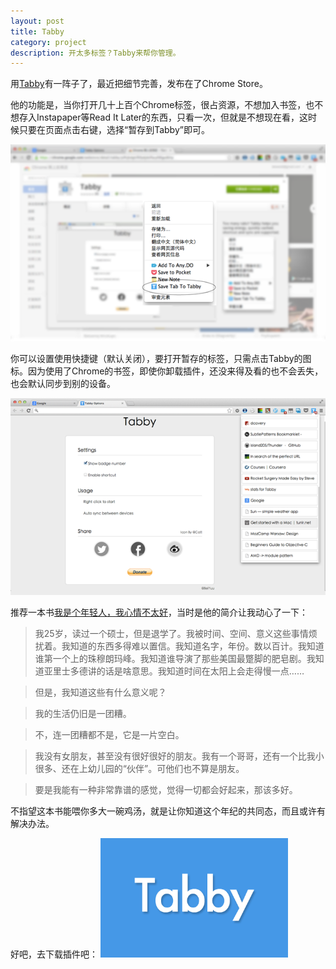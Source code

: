 ```yaml
---
layout: post
title: Tabby
category: project
description: 开太多标签？Tabby来帮你管理。
---
```


用[Tabby][Tabby]有一阵子了，最近把细节完善，发布在了Chrome Store。

他的功能是，当你打开几十上百个Chrome标签，很占资源，不想加入书签，也不想存入Instapaper等Read It Later的东西，只看一次，但就是不想现在看，这时候只要在页面点击右键，选择“暂存到Tabby”即可。

<a href="https://chrome.google.com/webstore/detail/tabby/pifnjkdglcfkfpdjdolfacpfdlgpdkhp" title="Tabby" target="_blank"><img src="/images/other/Tabby-pro1.png" alt="Tabby"></a>

你可以设置使用快捷键（默认关闭），要打开暂存的标签，只需点击Tabby的图标。因为使用了Chrome的书签，即使你卸载插件，还没来得及看的也不会丢失，也会默认同步到别的设备。

<a href="https://chrome.google.com/webstore/detail/tabby/pifnjkdglcfkfpdjdolfacpfdlgpdkhp" title="Tabby" target="_blank"><img src="/images/other/Tabby-pro2.png" alt="Tabby" ></a>

推荐一本书[我是个年轻人，我心情不太好][young]，当时是他的简介让我动心了一下：

>我25岁，读过一个硕士，但是退学了。我被时间、空间、意义这些事情烦扰着。我知道的东西多得难以置信。我知道名字，年份。数以百计。我知道谁第一个上的珠穆朗玛峰。我知道谁导演了那些美国最蹩脚的肥皂剧。我知道亚里士多德讲的话是啥意思。我知道时间在太阳上会走得慢一点……

>但是，我知道这些有什么意义呢？

>我的生活仍旧是一团糟。

>不，连一团糟都不是，它是一片空白。

>我没有女朋友，甚至没有很好很好的朋友。我有一个哥哥，还有一个比我小很多、还在上幼儿园的“伙伴”。可他们也不算是朋友。

>要是我能有一种非常靠谱的感觉，觉得一切都会好起来，那该多好。

不指望这本书能喂你多大一碗鸡汤，就是让你知道这个年纪的共同态，而且或许有解决办法。

好吧，去下载插件吧：
<a href="https://chrome.google.com/webstore/detail/tabby/pifnjkdglcfkfpdjdolfacpfdlgpdkhp" title="Tabby" target="_blank"><img src="/images/other/Tabby-440.png" alt="Tabby" width="300"></a>

<script>
_cl_tracker.track('open_page',{tag:'Tabby,blog'})
</script>

[BeiYuu]:    http://beiyuu.com  "BeiYuu"
[Tabby]:    https://chrome.google.com/webstore/detail/tabby/pifnjkdglcfkfpdjdolfacpfdlgpdkhp "Tabby"
[young]:    http://read.douban.com/ebook/709141/?referral_code=e6acsgl3 "我是个年轻人，我心情不太好"
